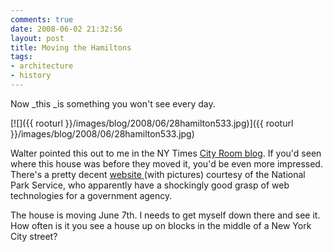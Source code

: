 ```yaml
---
comments: true
date: 2008-06-02 21:32:56
layout: post
title: Moving the Hamiltons
tags:
- architecture
- history
---
```


Now _this _is something you won't see every day.

[![]({{ rooturl }}/images/blog/2008/06/28hamilton533.jpg)]({{ rooturl }}/images/blog/2008/06/28hamilton533.jpg)<!-- more -->

Walter pointed this out to me in the NY Times [City Room blog](http://cityroom.blogs.nytimes.com/2008/05/28/packing-up-alexander-hamiltons-country-home/?scp=1-b&sq=hamilton+grange&st=nyt). If you'd seen where this house was before they moved it, you'd be even more impressed. There's a pretty decent [website ](http://www.nps.gov/hagr/parkmgmt/hamilton%2Dgrange%2Dnational%2Dmemorial%2Dmove%2Dupdates%2Ehtm#e_160913)(with pictures) courtesy of the National Park Service, who apparently have a shockingly good grasp of web technologies for a government agency.

The house is moving June 7th. I needs to get myself down there and see it. How often is it you see a house up on blocks in the middle of a New York City street?
